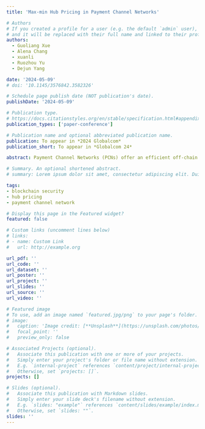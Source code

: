 ```yaml
---
title: 'Max-min Hub Pricing in Payment Channel Networks'

# Authors
# If you created a profile for a user (e.g. the default `admin` user), write the username (folder name) here
# and it will be replaced with their full name and linked to their profile.
authors:
  - Guoliang Xue
  - Alena Chang
  - xuanli
  - Ruozhou Yu
  - Dejun Yang

date: '2024-05-09'
# doi: '10.1145/3576842.3582326'

# Schedule page publish date (NOT publication's date).
publishDate: '2024-05-09'

# Publication type.
# https://docs.citationstyles.org/en/stable/specification.html#appendix-iii-types
publication_types: ['paper-conference']

# Publication name and optional abbreviated publication name.
publication: To appear in *2024 Globalcom*
publication_short: To appear in *Globalcom 24*

abstract: Payment Channel Networks (PCNs) offer an efficient off-chain alternative to the blockchain for transactions. Router nodes in PCNs facilitate transactions between non-adjacent nodes in exchange for a fee. PCN topology tends to be centralized, with a select number of routers known as hubs dominating all payment services. The fee-setting choices of hubs in order to maximize their revenue present fertile grounds for the study of PCN communications and economics. In this paper, we conduct a comprehensive analysis of the Hub Price-Setting (HPS) game. In particular, we define approximate Best Response strategies (ϵ-BR) as well as approximate Nash equilibria (ϵ-NE). We prove that for any ϵ > 0, an ϵ-BR always exists, and can be computed in polynomial time. We also prove that for some ϵ > 0, an ϵ-NE may not exist. We furthermore introduce the notion of conservative estimate and present a max-min approach to the HPS game. Extensive evaluation results demonstrate the power of our proposed approach.

# Summary. An optional shortened abstract.
# summary: Lorem ipsum dolor sit amet, consectetur adipiscing elit. Duis posuere tellus ac convallis placerat. Proin tincidunt magna sed ex sollicitudin condimentum.

tags: 
- blockchain security
- hub pricing
- payment channel network

# Display this page in the Featured widget?
featured: false

# Custom links (uncomment lines below)
# links:
# - name: Custom Link
#   url: http://example.org

url_pdf: ''
url_code: ''
url_dataset: ''
url_poster: ''
url_project: ''
url_slides: ''
url_source: ''
url_video: ''

# Featured image
# To use, add an image named `featured.jpg/png` to your page's folder.
# image:
#   caption: 'Image credit: [**Unsplash**](https://unsplash.com/photos/pLCdAaMFLTE)'
#   focal_point: ''
#   preview_only: false

# Associated Projects (optional).
#   Associate this publication with one or more of your projects.
#   Simply enter your project's folder or file name without extension.
#   E.g. `internal-project` references `content/project/internal-project/index.md`.
#   Otherwise, set `projects: []`.
projects: []

# Slides (optional).
#   Associate this publication with Markdown slides.
#   Simply enter your slide deck's filename without extension.
#   E.g. `slides: "example"` references `content/slides/example/index.md`.
#   Otherwise, set `slides: ""`.
slides: ''
---
```


